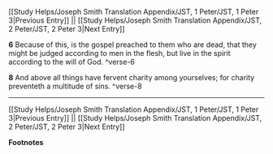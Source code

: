 [[Study Helps/Joseph Smith Translation Appendix/JST, 1 Peter/JST, 1 Peter 3|Previous Entry]]  ||  [[Study Helps/Joseph Smith Translation Appendix/JST, 2 Peter/JST, 2 Peter 3|Next Entry]]

**6**  Because of this, is the gospel preached to them who are dead, that they might be judged according to men in the flesh, but live in the spirit according to the will of God. ^verse-6

**8**  And above all things have fervent charity among yourselves; for charity preventeth a multitude of sins. ^verse-8


---
[[Study Helps/Joseph Smith Translation Appendix/JST, 1 Peter/JST, 1 Peter 3|Previous Entry]]  ||  [[Study Helps/Joseph Smith Translation Appendix/JST, 2 Peter/JST, 2 Peter 3|Next Entry]]


**Footnotes**
